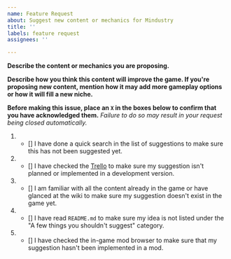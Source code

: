 ```yaml
---
name: Feature Request
about: Suggest new content or mechanics for Mindustry
title: ''
labels: feature request
assignees: ''

---
```


**Describe the content or mechanics you are proposing.**



**Describe how you think this content will improve the game. If you're proposing new content, mention how it may add more gameplay options or how it will fill a new niche.**



**Before making this issue, place an `X` in the boxes below to confirm that you have acknowledged them.** *Failure to do so may result in your request being closed automatically.*



1. - [] I have done a quick search in the list of suggestions to make sure this has not been suggested yet.
2. - [] I have checked the [Trello](https://trello.com/b/aE2tcUwF/mindustry-trello) to make sure my suggestion isn't planned or implemented in a development version.
3. - [] I am familiar with all the content already in the game or have glanced at the wiki to make sure my suggestion doesn't exist in the game yet.
4. - [] I have read `README.md` to make sure my idea is not listed under the "A few things you shouldn't suggest" category.
5. - [] I have checked the in-game mod browser to make sure that my suggestion hasn't been implemented in a mod.
